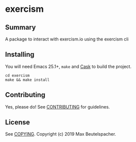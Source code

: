 # exercism

## Summary

A package to interact with exercism.io using the exercism cli

## Installing

You will need Emacs 25.1+, `make` and [Cask](https://github.com/cask/cask) to
build the project.

    cd exercism
    make && make install


## Contributing

Yes, please do! See [CONTRIBUTING][] for guidelines.

## License

See [COPYING][]. Copyright (c) 2019 Max Beutelspacher.


[CONTRIBUTING]: ./CONTRIBUTING.md
[COPYING]: ./COPYING
